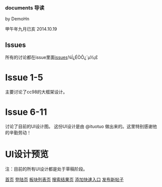 ### documents 导读

by DemoHn

甲午年九月已亥
2014.10.19

## Issues
所有的讨论都在issue里面[issues](https://github.com/cc98-frontend-development/documents/issues)¾Í¿ÉÒÔ¿´µ½¡£

# Issue 1-5

主要讨论了cc98的大框架设计。
 
# Issue 6-11

讨论了目前的UI设计图。
这份UI设计是由 @ituotuo 做出来的。这里特别感谢他的辛勤劳动！

# UI设计预览
注：目前的所有UI设计都是处于草稿阶段。

[首页](https://github.com/cc98-frontend-development/documents/issues/6)
[登陆页](https://github.com/cc98-frontend-development/documents/issues/7)
[板块列表页](https://github.com/cc98-frontend-development/documents/issues/8)
[搜索结果页](https://github.com/cc98-frontend-development/documents/issues/9)
[添加快速入口](https://github.com/cc98-frontend-development/documents/issues/10)
[发布新帖子](https://github.com/cc98-frontend-development/documents/issues/11)


